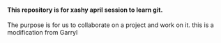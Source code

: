 #### This repository is for xashy april session to learn git. 
The purpose is for us to collaborate on a project and work on it. 
this is a modification from Garryl